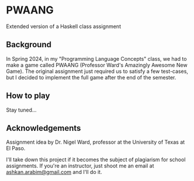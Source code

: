 # PWAANG
Extended version of a Haskell class assignment

## Background
In Spring 2024, in my "Programming Language Concepts" class, we had to make a game called PWAANG (Professor Ward's Amazingly Awesome New Game). The original assignment just required us to satisfy a few test-cases, but I decided to implement the full game after the end of the semester. 

## How to play
Stay tuned...

## Acknowledgements
Assignment idea by Dr. Nigel Ward, professor at the University of Texas at El Paso.

I'll take down this project if it becomes the subject of plagiarism for school assignments. If you're an instructor, just shoot me an email at ashkan.arabim@gmail.com and I'll do it.
